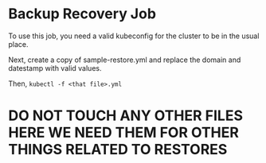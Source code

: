 # Backup Recovery Job

To use this job, you need a valid kubeconfig for the cluster to be in the usual place.

Next, create a copy of sample-restore.yml and replace the domain and datestamp with valid values.

Then, `kubectl -f <that file>.yml`


# DO NOT TOUCH ANY OTHER FILES HERE WE NEED THEM FOR OTHER THINGS RELATED TO RESTORES
